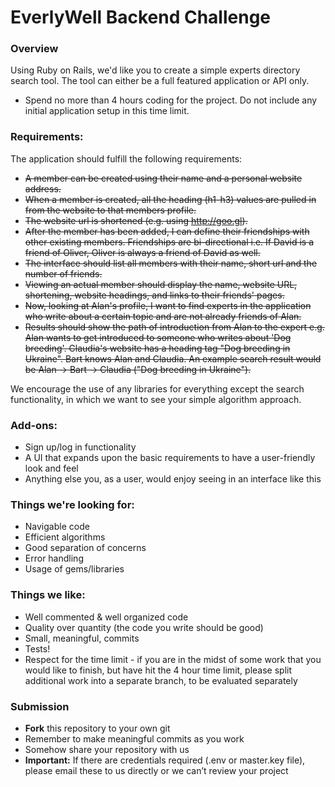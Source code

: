 # EverlyWell Backend Challenge

### Overview

Using Ruby on Rails, we'd like you to create a simple experts directory search tool. The tool can either be a full featured application or API only.

* Spend no more than 4 hours coding for the project. Do not include any initial application setup in this time limit.

### Requirements:

The application should fulfill the following requirements:

* ~~A member can be created using their name and a personal website address.~~
* ~~When a member is created, all the heading (h1-h3) values are pulled in from the website to that members profile.~~
* ~~The website url is shortened (e.g. using http://goo.gl).~~
* ~~After the member has been added, I can define their friendships with other existing members. Friendships are bi-directional i.e. If David is a friend of Oliver, Oliver is always a friend of David as well.~~
* ~~The interface should list all members with their name, short url and the number of friends.~~
* ~~Viewing an actual member should display the name, website URL, shortening, website headings, and links to their friends' pages.~~
* ~~Now, looking at Alan's profile, I want to find experts in the application who write about a certain topic and are not already friends of Alan.~~
* ~~Results should show the path of introduction from Alan to the expert e.g. Alan wants to get introduced to someone who writes about 'Dog breeding'. Claudia's website has a heading tag "Dog breeding in Ukraine". Bart knows Alan and Claudia. An example search result would be Alan -> Bart -> Claudia ("Dog breeding in Ukraine").~~

We encourage the use of any libraries for everything except the search functionality, in which we want to see your simple algorithm approach.

### Add-ons:

* Sign up/log in functionality
* A UI that expands upon the basic requirements to have a user-friendly look and feel
* Anything else you, as a user, would enjoy seeing in an interface like this

### Things we're looking for:

* Navigable code
* Efficient algorithms
* Good separation of concerns
* Error handling
* Usage of gems/libraries

### Things we like:

* Well commented & well organized code
* Quality over quantity (the code you write should be good)
* Small, meaningful, commits
* Tests!
* Respect for the time limit - if you are in the midst of some work that you would like to finish, but have hit the 4 hour time limit, please split additional work into a separate branch, to be evaluated separately

### Submission

* __Fork__ this repository to your own git
* Remember to make meaningful commits as you work
* Somehow share your repository with us
* __Important:__ If there are credentials required (.env or master.key file), please email these to us directly or we can’t review your project

